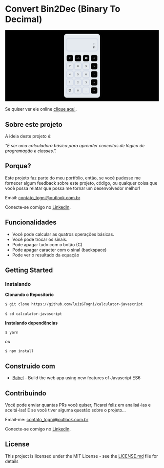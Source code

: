 


# Convert Bin2Dec (Binary To Decimal)

![Preview-Screens](https://github.com/luizGTogni/calculator-javascript/blob/main/screen.png)

Se quiser ver ele online [clique aqui](https://bin2dec-sigma.vercel.app/).

## Sobre este projeto

A ideia deste projeto é:

_"É ser uma calculadora básica para aprender conceitos de lógica de programação e classes."._

## Porque?

Este projeto faz parte do meu portfólio, então, se você pudesse me fornecer algum feedback sobre este projeto, código, ou qualquer coisa que você possa relatar que possa me tornar um desenvolvedor melhor!

Email: contato_togni@outlook.com.br

Conecte-se comigo no [LinkedIn](https://www.linkedin.com/in/luizgustavotogni/).

## Funcionalidades

- Você pode calcular as quatros operações básicas.
- Você pode trocar os sinais.
- Pode apagar tudo com o botão (C)
- Pode apagar caracter com o sinal (backspace)
- Pode ver o resultado da equação

## Getting Started

### Instalando

**Clonando o Repositorio**

```
$ git clone https://github.com/luizGTogni/calculator-javascript

$ cd calculator-javascript
```

**Instalando dependências**

```
$ yarn
```

_ou_

```
$ npm install
```

## Construido com

- [Babel](https://babeljs.io/) - Build the web app using new features of Javascript ES6


## Contribuindo

Você pode enviar quantas PRs você quiser, Ficarei feliz em analisá-las e aceitá-las! E se você tiver alguma questão sobre o projeto...

Email-me: contato_togni@outlook.com.br

Conecte-se comigo no [LinkedIn](https://www.linkedin.com/in/luizgustavotogni/).

## License

This project is licensed under the MIT License - see the [LICENSE.md](https://github.com/luizGTogni/calculator-javascript/blob/main/LICENSE) file for details

